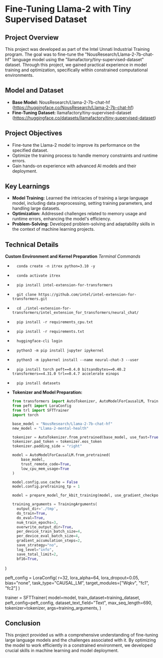 # Fine-Tuning Llama-2 with Tiny Supervised Dataset

## Project Overview
This project was developed as part of the Intel Unnati Industrial Training program. The goal was to fine-tune the "NousResearch/Llama-2-7b-chat-hf" language model using the "llamafactory/tiny-supervised-dataset" dataset. Through this project, we gained practical experience in model training and optimization, specifically within constrained computational environments.

## Model and Dataset
- **Base Model:** NousResearch/Llama-2-7b-chat-hf (https://huggingface.co/NousResearch/Llama-2-7b-chat-hf)
- **Fine-Tuning Dataset:** llamafactory/tiny-supervised-dataset (https://huggingface.co/datasets/llamafactory/tiny-supervised-dataset)

## Project Objectives
- Fine-tune the Llama-2 model to improve its performance on the specified dataset.
- Optimize the training process to handle memory constraints and runtime errors.
- Gain hands-on experience with advanced AI models and their deployment.

## Key Learnings
- **Model Training:** Learned the intricacies of training a large language model, including data preprocessing, setting training parameters, and handling large datasets.
- **Optimization:** Addressed challenges related to memory usage and runtime errors, enhancing the model's efficiency.
- **Problem-Solving:** Developed problem-solving and adaptability skills in the context of machine learning projects.

## Technical Details
  **Custom Environment and Kernel Preparation**
    *Terminal Commands*
-       conda create -n itrex python=3.10 -y 
-       conda activate itrex                 
-       pip install intel-extension-for-transformers
-       git clone https://github.com/intel/intel-extension-for-transformers.git 
-       cd ./intel-extension-for-transformers/intel_extension_for_transformers/neural_chat/
-       pip install -r requirements_cpu.txt
-       pip install -r requirements.txt
-       huggingface-cli login
-       python3 -m pip install jupyter ipykernel 
-       python3 -m ipykernel install --name neural-chat-3 --user
-       pip install torch peft==0.4.0 bitsandbytes==0.40.2 transformers==4.31.0 trl==0.4.7 accelerate einops 
-       pip install datasets

- **Tokenizer and Model Preparation:**
  ```python
  from transformers import AutoTokenizer, AutoModelForCausalLM, TrainingArguments
  from peft import LoraConfig
  from trl import SFTTrainer
  import torch

  base_model = "NousResearch/Llama-2-7b-chat-hf"
  new_model = "Llama-2-mental-health"

  tokenizer = AutoTokenizer.from_pretrained(base_model, use_fast=True)
  tokenizer.pad_token = tokenizer.eos_token
  tokenizer.padding_side = "right"

  model = AutoModelForCausalLM.from_pretrained(
      base_model,
      trust_remote_code=True,
      low_cpu_mem_usage=True
  )

  model.config.use_cache = False
  model.config.pretraining_tp = 1

  model = prepare_model_for_kbit_training(model, use_gradient_checkpointing=True)

  training_arguments = TrainingArguments(
    output_dir='./tmp',
    do_train=True,
    do_eval=True,
    num_train_epochs=3,
    overwrite_output_dir=True,
    per_device_train_batch_size=4,
    per_device_eval_batch_size=4,
    gradient_accumulation_steps=2,
    save_strategy="no",
    log_level="info",
    save_total_limit=2,
    bf16=True,
)

peft_config = LoraConfig(
    r=32,
    lora_alpha=64,
    lora_dropout=0.05,
    bias="none",
    task_type="CAUSAL_LM",
    target_modules=["Wqkv", "fc1", "fc2"]
)

trainer = SFTTrainer(
    model=model,
    train_dataset=training_dataset,  
    peft_config=peft_config,
    dataset_text_field="Text",
    max_seq_length=690,
    tokenizer=tokenizer,
    args=training_arguments,
)

## Conclusion
This project provided us with a comprehensive understanding of fine-tuning large language models and the challenges associated with it. By optimizing the model to work efficiently in a constrained environment, we developed crucial skills in machine learning and model deployment.


